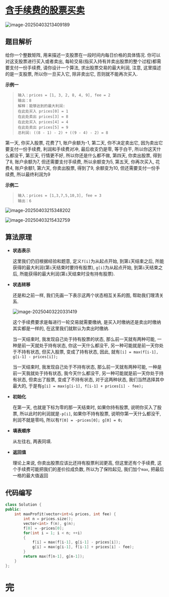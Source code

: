 # [含手续费的股票买卖](https://leetcode.cn/problems/best-time-to-buy-and-sell-stock-with-transaction-fee)

![image-20250403213409189](https://md-wind.oss-cn-nanjing.aliyuncs.com/md/20250403213409423.png)

## 题目解析

给你一个整数矩阵, 用来描述一支股票在一段时间内每日价格的具体情况. 你可以对这支股票进行买入或者卖出, 每轮交易(指买入持有并卖出股票的整个过程)都需要支付一份手续费, 请你设计一个算法, 求出股票交易的最大利润, 注意, 这里描述的是一支股票, 所以你一旦买入它, 除非卖出它, 否则就不能再次买入.

**示例一**

>```
>输入：prices = [1, 3, 2, 8, 4, 9], fee = 2
>输出：8
>解释：能够达到的最大利润:  
>在此处买入 prices[0] = 1
>在此处卖出 prices[3] = 8
>在此处买入 prices[4] = 4
>在此处卖出 prices[5] = 9
>总利润: ((8 - 1) - 2) + ((9 - 4) - 2) = 8
>```

第一天, 你买入股票, 花费了1, 账户余额为-1, 第二天, 你不决定卖出它, 因为卖出它要支付一份手续费, 利润和手续费对冲, 最后收支仍是零, 等于白干, 所以你这天什么都没干, 第三天, 行情更不好, 所以你还是什么都不做, 第四天, 你卖出股票, 得到了8, 账户余额为7, 但还需要支付手续费, 所以余额变为5, 第五天, 你再次买入, 花费4, 账户余额1, 第六天, 你卖出股票, 得到了9, 余额变为10, 但还需要支付一份手续费, 所以最终利润为9

**示例二**

>```
>输入：prices = [1,3,7,5,10,3], fee = 3
>输出：6
>```

![image-20250403215348202](https://md-wind.oss-cn-nanjing.aliyuncs.com/md/20250403215348263.png)

![image-20250403215432759](https://md-wind.oss-cn-nanjing.aliyuncs.com/md/20250403215432810.png)

## 算法原理

- **状态表示**

  这里我们仍旧根据经验和题意, 定义`f[i]`为从起点开始, 到第`i`天结束之后, 所能获得的最大利润(第`i`天结束时要持有股票),  `g[i]`为从起点开始, 到第`i`天结束之后, 所能获得的最大利润(第`i`天结束时没有持有股票).

- **状态转移**

  还是和之前一样, 我们先画一下表示这两个状态相互关系的图, 帮助我们理清关系.

  ![image-20250403220331419](https://md-wind.oss-cn-nanjing.aliyuncs.com/md/20250403220331501.png)

  这个手续费要求是每进行一轮交易就需要缴纳, 是买入时缴纳还是卖出时缴纳其实都是一样的, 在这里我们就默认为卖出时缴纳.
  
  当一天结束时, 我发现自己处于持有股票的状态, 那么前一天就有两种可能, 一种是前一天就处于持有状态, 你这一天什么都没干, 另一种可能就是前一天你处于不持有状态, 但买入股票, 变成了持有状态, 因此, 就有`[i] = max(f[i-1], g[i-1] - prices[i]);`
  
  当一天结束时, 我发现自己处于不持有状态, 那么前一天就有两种可能, 一种是前一天我就处于持有状态, 我今天什么都没干, 另一种可能就是前一天你处于持有状态, 但卖出了股票, 变成了不持有状态, 对于这两种状态, 我们当然选择其中最大的, 于是有`g[i] = max(g[i-1], f[i-1] + prices[i] - fee);`
  
- **初始化**

  在第一天, 也就是下标为零的那一天结束时, 如果你持有股票, 说明你买入了股票, 所以此时的利润就是`-p[i]`, 如果你不持有股票, 说明你第一天什么都没干, 利润不就是零吗, 所以有`f[0] = -prices[0]; g[0] = 0;`

- **填表顺序**

  从左往右, 两表同填.

- **返回值**

  理论上来说, 你卖出股票应该比还持有股票利润更高, 但这里还有个手续费, 这个手续费可能把我们的差价拉成负数, 所以为了保险起见, 我们加个`max`, 把最后一格的最大值返回

## 代码编写

```cpp
class Solution {
public:
    int maxProfit(vector<int>& prices, int fee) {
        int n = prices.size();
        vector<int> f(n), g(n);
        f[0] = -prices[0];
        for(int i = 1; i < n; ++i)
        {
            f[i] = max(f[i-1], g[i-1] - prices[i]);
            g[i] = max(g[i-1], f[i-1] + prices[i] - fee);
        }
        return max(f[n-1], g[n-1]);
    }
};
```

# 完